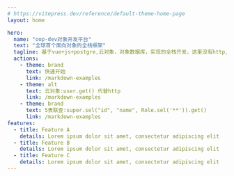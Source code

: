 ```yaml
---
# https://vitepress.dev/reference/default-theme-home-page
layout: home

hero:
  name: "oop-dev对象开发平台"
  text: "全球首个面向对象的全栈框架"
  tagline: 基于vue+js+postgre,云对象，对象数据库，实现的全栈开发，这里没有http,接口, sql,vo,三层架构等概念，云对象+odb实现快速开发，解放生产
  actions:
    - theme: brand
      text: 快速开始
      link: /markdown-examples
    - theme: alt
      text: 云对象:user.get() 代替http
      link: /markdown-examples
    - theme: brand
      text: 5表联查:super.sel("id", "name", Role.sel('**')).get()
      link: /markdown-examples      
features:
  - title: Feature A
    details: Lorem ipsum dolor sit amet, consectetur adipiscing elit
  - title: Feature B
    details: Lorem ipsum dolor sit amet, consectetur adipiscing elit
  - title: Feature C
    details: Lorem ipsum dolor sit amet, consectetur adipiscing elit
---
```



